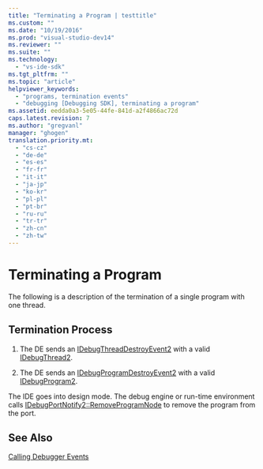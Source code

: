```yaml
---
title: "Terminating a Program | testtitle"
ms.custom: ""
ms.date: "10/19/2016"
ms.prod: "visual-studio-dev14"
ms.reviewer: ""
ms.suite: ""
ms.technology: 
  - "vs-ide-sdk"
ms.tgt_pltfrm: ""
ms.topic: "article"
helpviewer_keywords: 
  - "programs, termination events"
  - "debugging [Debugging SDK], terminating a program"
ms.assetid: eedda0a3-5e05-44fe-841d-a2f4866ac72d
caps.latest.revision: 7
ms.author: "gregvanl"
manager: "ghogen"
translation.priority.mt: 
  - "cs-cz"
  - "de-de"
  - "es-es"
  - "fr-fr"
  - "it-it"
  - "ja-jp"
  - "ko-kr"
  - "pl-pl"
  - "pt-br"
  - "ru-ru"
  - "tr-tr"
  - "zh-cn"
  - "zh-tw"
---
```

# Terminating a Program
The following is a description of the termination of a single program with one thread.  
  
## Termination Process  
  
1.  The DE sends an [IDebugThreadDestroyEvent2](../extensibility-debugger-reference/idebugthreaddestroyevent2.md) with a valid [IDebugThread2](../extensibility-debugger-reference/idebugthread2.md).  
  
2.  The DE sends an [IDebugProgramDestroyEvent2](../extensibility-debugger-reference/idebugprogramdestroyevent2.md) with a valid [IDebugProgram2](../extensibility-debugger-reference/idebugprogram2.md).  
  
 The IDE goes into design mode. The debug engine or run-time environment calls [IDebugPortNotify2::RemoveProgramNode](../extensibility-debugger-reference/idebugportnotify2--removeprogramnode.md) to remove the program from the port.  
  
## See Also  
 [Calling Debugger Events](../extensibility-debugger/calling-debugger-events.md)